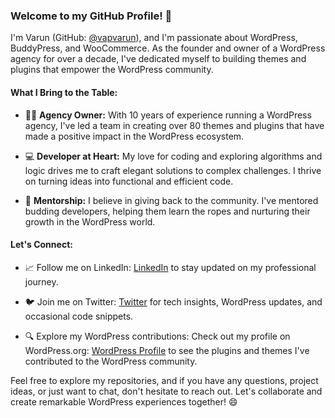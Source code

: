 ### Welcome to my GitHub Profile! 👋

I'm Varun (GitHub: [@vapvarun](https://github.com/vapvarun)), and I'm passionate about WordPress, BuddyPress, and WooCommerce. As the founder and owner of a WordPress agency for over a decade, I've dedicated myself to building themes and plugins that empower the WordPress community.

#### What I Bring to the Table:

- 🧑‍💼 **Agency Owner:** With 10 years of experience running a WordPress agency, I've led a team in creating over 80 themes and plugins that have made a positive impact in the WordPress ecosystem.

- 💻 **Developer at Heart:** My love for coding and exploring algorithms and logic drives me to craft elegant solutions to complex challenges. I thrive on turning ideas into functional and efficient code.

- 👥 **Mentorship:** I believe in giving back to the community. I've mentored budding developers, helping them learn the ropes and nurturing their growth in the WordPress world.

#### Let's Connect:

- 📈 Follow me on LinkedIn: [LinkedIn](https://www.linkedin.com/in/vapvarun/) to stay updated on my professional journey.

- 🐦 Join me on Twitter: [Twitter](https://twitter.com/vapvarun) for tech insights, WordPress updates, and occasional code snippets.

- 🔍 Explore my WordPress contributions: Check out my profile on WordPress.org: [WordPress Profile](https://profiles.wordpress.org/vapvarun) to see the plugins and themes I've contributed to the WordPress community.

Feel free to explore my repositories, and if you have any questions, project ideas, or just want to chat, don't hesitate to reach out. Let's collaborate and create remarkable WordPress experiences together! 😄

<!---
vapvarun/vapvarun is a ✨ special ✨ repository because its `README.md` (this file) appears on your GitHub profile.
You can click the Preview link to take a look at your changes.
--->

